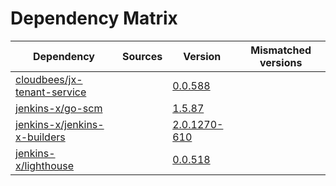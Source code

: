 # Dependency Matrix

Dependency | Sources | Version | Mismatched versions
---------- | ------- | ------- | -------------------
[cloudbees/jx-tenant-service](https://github.com/cloudbees/jx-tenant-service) |  | [0.0.588](https://github.com/cloudbees/jx-tenant-service/releases/tag/v0.0.588) | 
[jenkins-x/go-scm](https://github.com/jenkins-x/go-scm) |  | [1.5.87]() | 
[jenkins-x/jenkins-x-builders](https://github.com/jenkins-x/jenkins-x-builders) |  | [2.0.1270-610]() | 
[jenkins-x/lighthouse](https://github.com/jenkins-x/lighthouse) |  | [0.0.518]() | 
